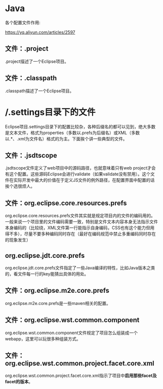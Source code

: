 # Java 

各个配置文件作用:

https://yq.aliyun.com/articles/2597

##  文件：.project

.project描述了一个Eclipse项目。

##  文件：.classpath

.classpath描述了一个Eclipse项目。

#  /.settings目录下的文件

Eclipse项目.settings目录下的配置比较杂，各种后缀名的都可以见到，绝大多数是文本文件，格式为properties（多数以.prefs为后缀名）或XML（多数以.*、.xml为文件名）格式的为主。下面挨个讲一些典型的文件。

## 文件：.jsdtscope

.jsdtscope文件定义了web项目中的源码路径，也就意味着只有web project才会有这个配置。这些源码Eclipse会进行validate（如果validate没有禁用）。这个文件在实际开发中最大的价值在于定义JS文件的例外路径，在配置界面中配置的话挨个选很烦人。

## 文件：org.eclipse.core.resources.prefs

org.eclipse.core.resources.prefs文件其实就是规定项目内的文件的编码用的。一般来说一个项目里的文件编码需要一致，特别是文件文本内容本身无法指示文件本身编码的（比较绕，XML文件第一行能指示自身编码，CSS也有这个能力但用得不多），尽量不要多种编码同时存在（最好在编码规范中禁止多重编码同时存在的现象发生）

## org.eclipse.jdt.core.prefs

org.eclipse.jdt.core.prefs文件指定了一些Java编译的特性，比如Java版本之类的，看文件每一行的key能猜出具体的用处。

## 文件：org.eclipse.m2e.core.prefs

org.eclipse.m2e.core.prefs是一些maven相关的配置。

## 文件：org.eclipse.wst.common.component

org.eclipse.wst.common.component文件规定了项目怎么组装成一个webapp，这里可以玩很多种组装方式。

## 文件：org.eclipse.wst.common.project.facet.core.xml

org.eclipse.wst.common.project.facet.core.xml指示了项目中**启用那些facet及facet的版本**。

